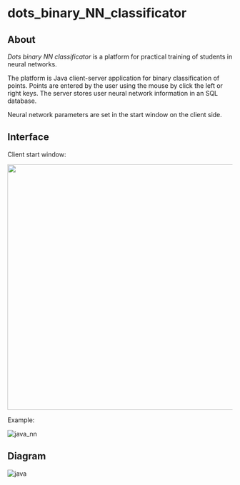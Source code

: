 # dots_binary_NN_classificator
## About
*Dots binary NN classificator* is a platform for practical training of students in neural networks.

The platform is Java client-server application for binary classification of points. Points are entered by the user using the mouse by click the left or right keys. 
The server stores user neural network information in an SQL database. 

Neural network parameters are set in the start window on the client side.

## Interface
Client start window:

<img src="https://user-images.githubusercontent.com/78417431/218308375-952a908e-d135-481a-a51b-ee51be93fa44.png" width="550">

Example:

![java_nn](https://user-images.githubusercontent.com/78417431/216107213-7bf569b7-f16e-442a-8d85-571397fe1f3d.gif)


## Diagram


![java](https://user-images.githubusercontent.com/78417431/217339561-75a9758d-17d5-4337-a772-05e54d5d6158.png)

